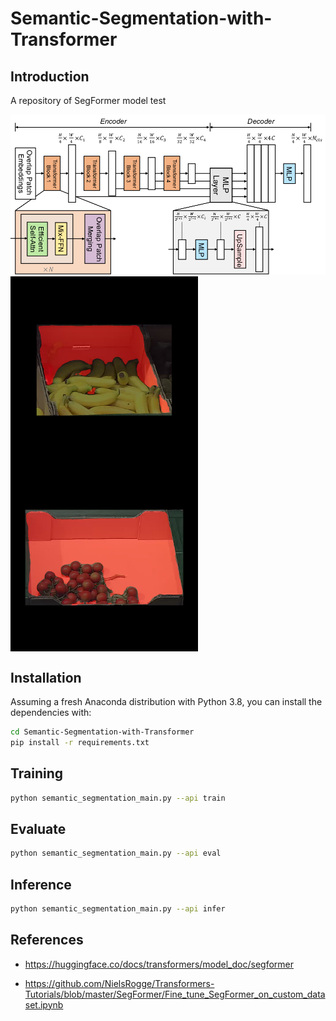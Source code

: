# Semantic-Segmentation-with-Transformer

## Introduction

A repository of SegFormer model test

![SegFormer Architecture](fig/segformer_architecture.png)
<img src="fig/result-1.png" width = "300" height = "300" alt="result-1" align=center /><img src="fig/result-2.png" width = "300" height = "300" alt="result-2" align=center />

## Installation

Assuming a fresh Anaconda distribution with Python 3.8, you can install the dependencies with:

```sh
cd Semantic-Segmentation-with-Transformer
pip install -r requirements.txt
```

## Training

```sh
python semantic_segmentation_main.py --api train
```

## Evaluate

```sh
python semantic_segmentation_main.py --api eval
```

## Inference

```sh
python semantic_segmentation_main.py --api infer
```

## References

+ https://huggingface.co/docs/transformers/model_doc/segformer

+ https://github.com/NielsRogge/Transformers-Tutorials/blob/master/SegFormer/Fine_tune_SegFormer_on_custom_dataset.ipynb